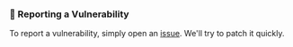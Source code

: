 ### 📝 Reporting a Vulnerability

To report a vulnerability, simply open an [issue](https://github.com/siosios/metrics/issues).
We'll try to patch it quickly.
